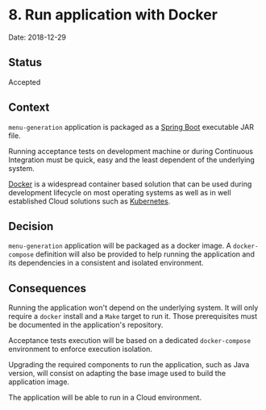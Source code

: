 # 8. Run application with Docker

Date: 2018-12-29

## Status

Accepted

## Context

`menu-generation` application is packaged as a [Spring Boot](0005-use-spring-framework.md) executable JAR file.

Running acceptance tests on development machine or during Continuous Integration must be quick, easy and the least
dependent of the underlying system.

[Docker](https://www.docker.com/) is a widespread container based solution that can be used during development lifecycle
on most operating systems as well as in well established Cloud solutions such as [Kubernetes](https://kubernetes.io/).

## Decision

`menu-generation` application will be packaged as a docker image. A `docker-compose` definition will also be provided
to help running the application and its dependencies in a consistent and isolated environment.

## Consequences

Running the application won't depend on the underlying system. It will only require a `docker` install and a `Make`
target to run it. Those prerequisites must be documented in the application's repository.

Acceptance tests execution will be based on a dedicated `docker-compose` environment to enforce execution isolation.

Upgrading the required components to run the application, such as Java version, will consist on adapting the base image
used to build the application image.

The application will be able to run in a Cloud environment.
